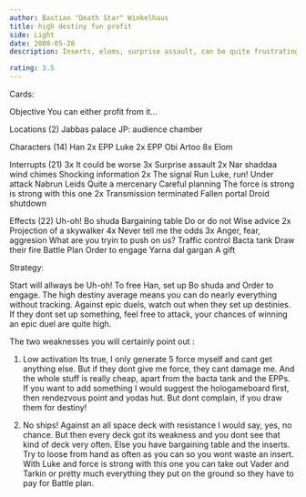 ```yaml
---
author: Bastian "Death Star" Winkelhaus
title: high destiny fun profit
side: Light
date: 2000-05-28
description: Inserts, eloms, surprise assault, can be quite frustrating for the opponent

rating: 3.5
---
```

Cards: 

Objective
You can either profit from it...

Locations (2)
Jabbas palace
JP: audience chamber

Characters (14)
Han
2x EPP Luke
2x EPP Obi
Artoo
8x Elom

Interrupts (21)
3x It could be worse
3x Surprise assault
2x Nar shaddaa wind chimes
Shocking information
2x The signal
Run Luke, run!
Under attack
Nabrun Leids
Quite a mercenary
Careful planning
The force is strong is strong with this one
2x Transmission terminated
Fallen portal
Droid shutdown

Effects (22)
Uh-oh!
Bo shuda
Bargaining table
Do or do not
Wise advice
2x Projection of a skywalker
4x Never tell me the odds
3x Anger, fear, aggresion
What are you tryin to push on us?
Traffic control
Bacta tank
Draw their fire
Battle Plan
Order to engage
Yarna dal gargan
A gift


Strategy: 

Start will allways be Uh-oh! To free Han, set up Bo shuda and Order to engage.
The high destiny average means you can do nearly everything without tracking.
Against epic duels, watch out when they set up destinies. If they dont set up something, feel free to attack, your chances of winning an epic duel are quite high.

The two weaknesses you will certainly point out :

1. Low activation
Its true, I only generate 5 force myself and cant get anything else. But if they dont give me force, they cant damage me. And the whole stuff is really cheap, apart from the bacta tank and the EPPs. If you want to add something I would suggest the hologameboard first, then rendezvous point and yodas hut. But dont complain, if you draw them for destiny!

2. No ships!
Against an all space deck with resistance I would say, yes, no chance. But then every deck got its weakness and you dont see that kind of deck very often.
Else you have bargaining table and the inserts. Try to loose from hand as often as you can so you wont waste an insert. With Luke and force is strong with this one you can take out Vader and Tarkin or pretty much everything they put on the ground so they have to pay for Battle plan. 